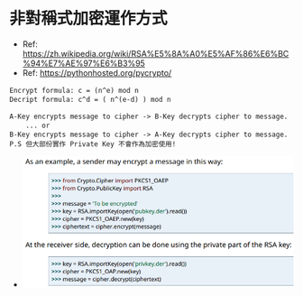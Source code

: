 # 非對稱式加密運作方式

- Ref: https://zh.wikipedia.org/wiki/RSA%E5%8A%A0%E5%AF%86%E6%BC%94%E7%AE%97%E6%B3%95
- Ref: https://pythonhosted.org/pycrypto/

```
Encrypt formula: c = (n^e) mod n
Decript formula: c^d = ( n^(e-d) ) mod n
```

```
A-Key encrypts message to cipher -> B-Key decrypts cipher to message.
	... or
B-Key encrypts message to cipher -> A-Key decrypts cipher to message.
P.S 但大部份實作 Private Key 不會作為加密使用!
```

- ![Alt text](https://raw.githubusercontent.com/scott1028/encryption-study/master/sample02_rsa.png "sample02_rsa.png")
